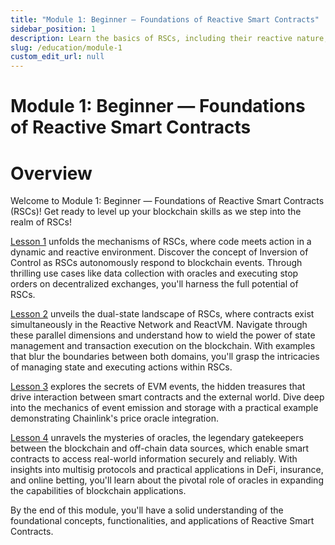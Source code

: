 ```yaml
---
title: "Module 1: Beginner — Foundations of Reactive Smart Contracts"
sidebar_position: 1
description: Learn the basics of RSCs, including their reactive nature, state management, EVM events, and oracles. Ideal for beginners looking to understand and apply RSCs in blockchain projects.
slug: /education/module-1
custom_edit_url: null
---
```


# Module 1: Beginner — Foundations of Reactive Smart Contracts

# Overview

Welcome to Module 1: Beginner — Foundations of Reactive Smart Contracts (RSCs)! Get ready to level up your blockchain skills
as we step into the realm of RSCs!

[Lesson 1](reactive-smart-contracts.md) unfolds the mechanisms of RSCs, where code meets action in a dynamic and reactive
environment. Discover the concept of Inversion of Control as RSCs autonomously respond to blockchain events. Through thrilling
use cases like data collection with oracles and executing stop orders on decentralized exchanges, you'll harness the full
potential of RSCs.

[Lesson 2](react-vm.md) unveils the dual-state landscape of RSCs, where contracts exist simultaneously in the Reactive
Network and ReactVM. Navigate through these parallel dimensions and understand how to wield the power of state management and
transaction execution on the blockchain. With examples that blur the boundaries between both domains, you'll grasp the
intricacies of managing state and executing actions within RSCs.

[Lesson 3](how-events-work.md) explores the secrets of EVM events, the hidden treasures that drive interaction between smart
contracts and the external world. Dive deep into the mechanics of event emission and storage with a practical example
demonstrating Chainlink's price oracle integration.

[Lesson 4](how-oracles-work.md) unravels the mysteries of oracles, the legendary gatekeepers between the blockchain and
off-chain data sources, which enable smart contracts to access real-world information securely and reliably. With insights
into multisig protocols and practical applications in DeFi, insurance, and online betting, you'll learn about the pivotal role
of oracles in expanding the capabilities of blockchain applications.

By the end of this module, you'll have a solid understanding of the foundational concepts, functionalities, and applications
of Reactive Smart Contracts.